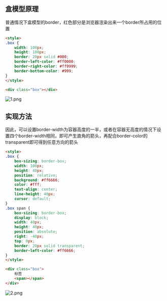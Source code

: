## 盒模型原理

普通情况下盒模型的border，红色部分是浏览器渲染出来一个border所占用的位置

``` html
<style>
.box {
    width: 100px;
    height: 100px;
    border: 20px solid #000;
    border-left-color: #ff0000;
    border-right-color: #ff9999;
    border-bottom-color: #999;
}
</style>

<div class="box"></div>
```

![1.png](https://github.com/no-repeat/image-depot/blob/master/blog/2017-5-5/1.png?raw=true)

## 实现方法

因此，可以设置border-width为容器高度的一半，或者在容器无高度的情况下设置四个border-width相同，即可产生直角的箭头，再配合border-color的transparent即可得到任意方向的箭头

``` html
<style>
.box {
    box-sizing: border-box;
    width: 100px;
    height: 40px;
    position: relative;
    background: #ff6666;
    color: #fff;
    text-align: center;
    line-height: 40px;
    cursor: default;
}
.box span {
    box-sizing: border-box;
    display: block;
    width: 40px;
    height: 40px;
    position: absolute;
    right: -40px;
    top: 0px;
    border: 20px solid transparent;
    border-left-color: #ff6666;
}
</style>

<div class="box">
    标签
    <span></span>
</div>
```

![2.png](https://github.com/no-repeat/image-depot/blob/master/blog/2017-5-5/2.png?raw=true)

